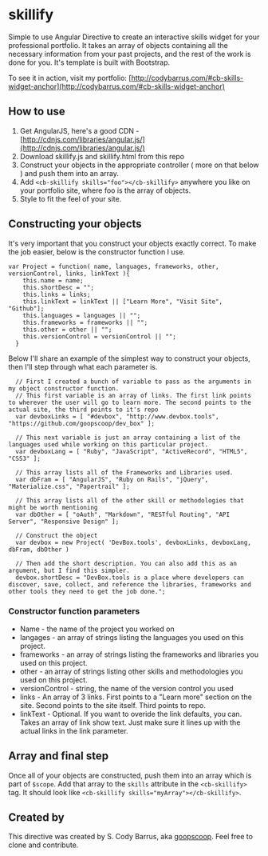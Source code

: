 # skillify
Simple to use Angular Directive to create an interactive skills widget for your professional portfolio. It takes an array of objects containing all the necessary information from your past projects, and the rest of the work is done for you. It's template is built with Bootstrap.

To see it in action, visit my portfolio: [http://codybarrus.com/#cb-skills-widget-anchor](http://codybarrus.com/#cb-skills-widget-anchor)

## How to use

1. Get AngularJS, here's a good CDN - [http://cdnjs.com/libraries/angular.js/](http://cdnjs.com/libraries/angular.js/)
2. Download skillify.js and skillify.html from this repo
3. Construct your objects in the appropriate controller ( more on that below ) and push them into an array.
4. Add `<cb-skillify skills="foo"></cb-skillify>` anywhere you like on your portfolio site, where foo is the array of objects.
5. Style to fit the feel of your site.

## Constructing your objects

It's very important that you construct your objects exactly correct. To make the job easier, below is the constructor function I use.

```
var Project = function( name, languages, frameworks, other, versionControl, links, linkText ){
    this.name = name;
    this.shortDesc = "";
    this.links = links;
    this.linkText = linkText || ["Learn More", "Visit Site", "Github"];
    this.languages = languages || "";
    this.frameworks = frameworks || "";
    this.other = other || "";
    this.versionControl = versionControl || "";
  }
```

Below I'll share an example of the simplest way to construct your objects, then I'll step through what each parameter is.

```
  // First I created a bunch of variable to pass as the arguments in my object constructor function.
  // This first variable is an array of links. The first link points to wherever the user will go to learn more. The second points to the actual site, the third points to it's repo
  var devboxLinks = [ "#devbox", "http://www.devbox.tools", "https://github.com/goopscoop/dev_box" ];
  
  // This next variable is just an array containing a list of the languages used while working on this particular project.
  var devboxLang = [ "Ruby", "JavaScript", "ActiveRecord", "HTML5", "CSS3" ];
  
  // This array lists all of the Frameworks and Libraries used.
  var dbFram = [ "AngularJS", "Ruby on Rails", "jQuery", "Materialize.css", "Papertrail" ];
  
  // This array lists all of the other skill or methodologies that might be worth mentioning
  var dbOther = [ "oAuth", "Markdown", "RESTful Routing", "API Server", "Responsive Design" ];

  // Construct the object
  var devbox = new Project( 'DevBox.tools', devboxLinks, devboxLang, dbFram, dbOther )
  
  // Then add the short description. You can also add this as an argument, but I find this simpler.
  devbox.shortDesc = "DevBox.tools is a place where developers can discover, save, collect, and reference the libraries, frameworks and other tools they need to get the job done.";

```

### Constructor function parameters

- Name - the name of the project you worked on
- langages - an array of strings listing the languages you used on this project.
- frameworks - an array of strings listing the frameworks and libraries you used on this project.
- other - an array of strings listing other skills and methodologies you used on this project.
- versionControl - string, the name of the version control you used
- links - An array of 3 links. First points to a "Learn more" section on the site. Second points to the site itself. Third points to repo.
- linkText - Optional. If you want to overide the link defaults, you can. Takes an array of link show text. Just make sure it lines up with the actual links in the link parameter.

## Array and final step

Once all of your objects are constructed, push them into an array which is part of `$scope`. Add that array to the `skills` attribute in the `<cb-skillify>` tag. It should look like `<cb-skillify skills="myArray"></cb-skillify>`.

## Created by
This directive was created by S. Cody Barrus, aka [goopscoop](https://github.com/goopscoop/). Feel free to clone and contribute. 











